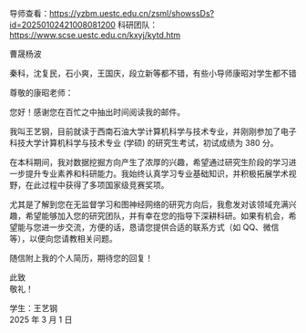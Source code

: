 
导师查看：https://yzbm.uestc.edu.cn/zsml/showssDs?id=20250102421008081200
科研团队：https://www.scse.uestc.edu.cn/kxyj/kytd.htm

曹晟杨波

秦科，沈复民，石小爽，王国庆，段立新等都不错，有些小导师康昭对学生都不错

尊敬的康昭老师：  
  
您好！感谢您在百忙之中抽出时间阅读我的邮件。  
  
我叫王艺钢，目前就读于西南石油大学计算机科学与技术专业，并刚刚参加了电子科技大学计算机科学与技术专业 (学硕) 的研究生考试，初试成绩为 380 分。  
  
在本科期间，我对数据挖掘方向产生了浓厚的兴趣，希望通过研究生阶段的学习进一步提升专业素养和科研能力。我始终认真学习专业基础知识，并积极拓展学术视野，在此过程中获得了多项国家级竞赛奖项。  
  
尤其是了解到您在无监督学习和图神经网络的研究方向后，我愈发对该领域充满兴趣，希望能够加入您的研究团队，并有幸在您的指导下深耕科研。如果有机会，希望能与您进一步交流，方便的话，恳请您提供合适的联系方式（如 QQ、微信等），以便向您请教相关问题。  
  
随信附上我的个人简历，期待您的回复！    
  
此致    
敬礼！  
  
学生：王艺钢  
2025 年 3 月 1 日